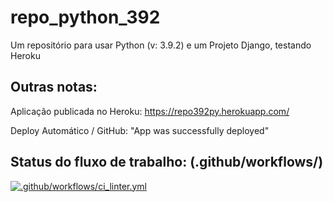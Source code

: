 # repo_python_392

Um repositório para usar Python (v: 3.9.2) e um Projeto Django, testando Heroku


## Outras notas:

Aplicação publicada no Heroku:
https://repo392py.herokuapp.com/

Deploy Automático / GitHub: "App was successfully deployed"

## Status do fluxo de trabalho: (.github/workflows/)

[![.github/workflows/ci_linter.yml](https://github.com/fernandolcouto/repo_py392/actions/workflows/ci_linter.yml/badge.svg)](https://github.com/fernandolcouto/repo_py392/actions/workflows/ci_linter.yml/badge.svg)



